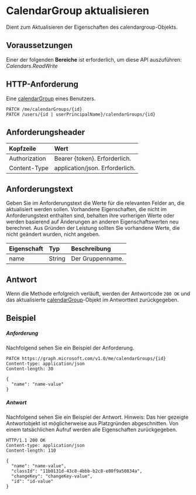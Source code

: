 # <a name="update-calendargroup"></a>CalendarGroup aktualisieren

Dient zum Aktualisieren der Eigenschaften des calendargroup-Objekts.
## <a name="prerequisites"></a>Voraussetzungen
Einer der folgenden **Bereiche** ist erforderlich, um diese API auszuführen: _Calendars.ReadWrite_
## <a name="http-request"></a>HTTP-Anforderung
<!-- { "blockType": "ignored" } -->
Eine [calendarGroup](../resources/calendargroup.md) eines Benutzers.
```http
PATCH /me/calendarGroups/{id}
PATCH /users/{id | userPrincipalName}/calendarGroups/{id}
```
## <a name="request-headers"></a>Anforderungsheader
| Kopfzeile       | Wert |
|:---------------|:--------|
| Authorization  | Bearer {token}. Erforderlich.  |
| Content-Type  | application/json. Erforderlich.   |

## <a name="request-body"></a>Anforderungstext
Geben Sie im Anforderungstext die Werte für die relevanten Felder an, die aktualisiert werden sollen. Vorhandene Eigenschaften, die nicht im Anforderungstext enthalten sind, behalten ihre vorherigen Werte oder werden basierend auf Änderungen an anderen Eigenschaftswerten neu berechnet. Aus Gründen der Leistung sollten Sie vorhandene Werte, die nicht geändert wurden, nicht angeben.

| Eigenschaft     | Typ   |Beschreibung|
|:---------------|:--------|:----------|
|name|String|Der Gruppenname.|

## <a name="response"></a>Antwort

Wenn die Methode erfolgreich verläuft, werden der Antwortcode `200 OK` und das aktualisierte [calendarGroup](../resources/calendargroup.md)-Objekt im Antworttext zurückgegeben.
## <a name="example"></a>Beispiel
##### <a name="request"></a>Anforderung
Nachfolgend sehen Sie ein Beispiel der Anforderung.
<!-- {
  "blockType": "request",
  "name": "update_calendargroup"
}-->
```http
PATCH https://graph.microsoft.com/v1.0/me/calendarGroups/{id}
Content-type: application/json
Content-length: 30

{
  "name": "name-value"
}
```
##### <a name="response"></a>Antwort
Nachfolgend sehen Sie ein Beispiel der Antwort. Hinweis: Das hier gezeigte Antwortobjekt ist möglicherweise aus Platzgründen abgeschnitten. Von einem tatsächlichen Aufruf werden alle Eigenschaften zurückgegeben.
<!-- {
  "blockType": "response",
  "truncated": true,
  "@odata.type": "microsoft.graph.calendarGroup"
} -->
```http
HTTP/1.1 200 OK
Content-type: application/json
Content-length: 110

{
  "name": "name-value",
  "classId": "11b0131d-43c8-4bbb-b2c8-e80f9a50834a",
  "changeKey": "changeKey-value",
  "id": "id-value"
}
```

<!-- uuid: 8fcb5dbc-d5aa-4681-8e31-b001d5168d79
2015-10-25 14:57:30 UTC -->
<!-- {
  "type": "#page.annotation",
  "description": "Update calendargroup",
  "keywords": "",
  "section": "documentation",
  "tocPath": ""
}-->
